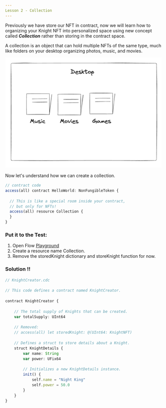 ```yaml
---
Lesson 2 - Collection
---
```


Previously we have store our NFT in contract, now we will learn how to organizing your Knight NFT into personalized space using new concept called **_Collection_** rather than storing in the contract space.

A collection is an object that can hold multiple NFTs of the same type, much like folders on your desktop organizing photos, music, and movies.

![Alt text](image-3.png)

Now let's understand how we can create a collection.

```jsx
// contract code
access(all) contract HelloWorld: NonFungibleToken {

  // This is like a special room inside your contract,
  // but only for NFTs!
  access(all) resource Collection {
  }
}
```

### **Put it to the Test:**

1. Open Flow [Playground](https://play.flow.com/)
2. Create a resource name Collection.
3. Remove the storedKnight dictionary and storeKnight function for now.

### Solution !!

```jsx
// KnightCreator.cdc

// This code defines a contract named KnightCreator.

contract KnightCreator {

    // The total supply of Knights that can be created.
    var totalSupply: UInt64

    // Removed:
    // access(all) let storedKnight: @(UInt64: KnightNFT)

    // Defines a struct to store details about a Knight.
    struct KnightDetails {
        var name: String
        var power: UFix64

        // Initializes a new KnightDetails instance.
        init() {
            self.name = "Night King"
            self.power = 50.0
        }
    }
}
```

